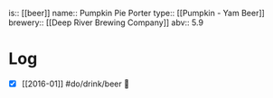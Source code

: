 is:: [[beer]]
name:: Pumpkin Pie Porter
type:: [[Pumpkin - Yam Beer]]
brewery:: [[Deep River Brewing Company]]
abv:: 5.9

# Log
- [x] [[2016-01]] #do/drink/beer 🤞

